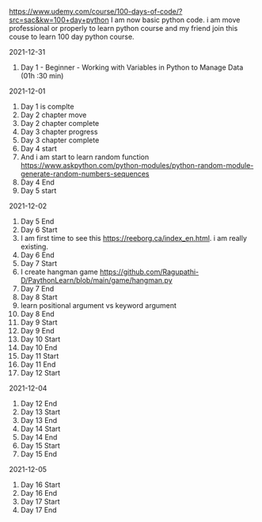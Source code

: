 https://www.udemy.com/course/100-days-of-code/?src=sac&kw=100+day+python
I am now basic python code. i am move professional or properly to learn python course and my friend join this couse to learn 100 day python course.

2021-12-31
  1. Day 1 - Beginner - Working with Variables in Python to Manage Data (01h :30 min)

2021-12-01
  1. Day 1 is complte
  2. Day 2 chapter move
  3. Day 2 chapter complete
  4. Day 3 chapter progress
  5. Day 3 chapter complete
  6. Day 4 start
  7. And i am start to learn random function https://www.askpython.com/python-modules/python-random-module-generate-random-numbers-sequences
  8. Day 4 End
  9. Day 5 start

2021-12-02
  1. Day 5 End
  2. Day 6 Start
  3. I am first time to see this https://reeborg.ca/index_en.html. i am really existing.
  4. Day 6 End
  5. Day 7 Start
  6. I create hangman game  https://github.com/Ragupathi-D/PaythonLearn/blob/main/game/hangman.py
  7. Day 7 End
  8. Day 8 Start
  9. learn positional argument vs keyword argument
  10. Day 8 End
  11. Day 9 Start
  12. Day 9 End
  13. Day 10 Start
  14. Day 10 End
  15. Day 11 Start
  16. Day 11 End
  17. Day 12 Start

2021-12-04
  1. Day 12 End
  2. Day 13 Start
  3. Day 13 End
  4. Day 14 Start
  5. Day 14 End
  6. Day 15 Start
  7. Day 15 End

2021-12-05
  1. Day 16 Start
  2. Day 16 End
  3. Day 17 Start
  4. Day 17 End
